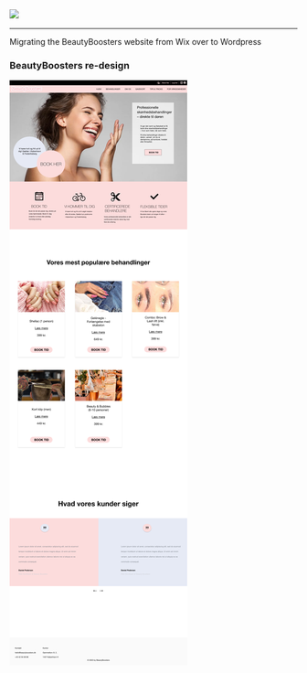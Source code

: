 <img src="https://static.wixstatic.com/media/504f22_eb7e91a162b2435386d04dc8a8e788f1~mv2.png/v1/fill/w_366,h_76,al_c,q_85,usm_0.66_1.00_0.01/bb_header_pink-sky.webp">
<hr>

Migrating the BeautyBoosters website from Wix over to Wordpress



### BeautyBoosters re-design
<img src="BeautyBoosters.png">
